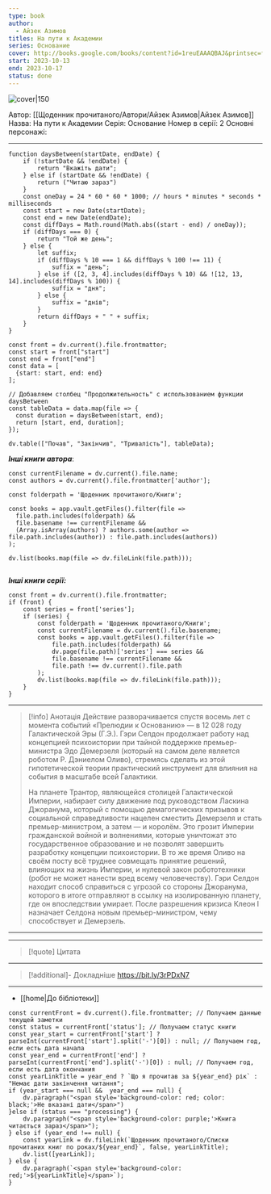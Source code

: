 ```yaml
---
type: book
author:
  - Айзек Азимов
titles: На пути к Академии
series: Основание
cover: http://books.google.com/books/content?id=1reuEAAAQBAJ&printsec=frontcover&img=1&zoom=1&edge=curl&source=gbs_api
start: 2023-10-13
end: 2023-10-17
status: done
---
```

![cover|150](Айзек%20Азимов%20-%20На%20пути%20к%20Академии.jpg)

Автор: [[Щоденник прочитаного/Автори/Айзек Азимов|Айзек Азимов]]
Назва: На пути к Академии
Серія:  Основание
Номер в серії: 2
Основні персонажі:

---
```dataviewjs
function daysBetween(startDate, endDate) {
	if (!startDate && !endDate) { 
		return "Вкажіть дати"; 
	} else if (startDate && !endDate) {
		return ("Читаю зараз")
	}
	const oneDay = 24 * 60 * 60 * 1000; // hours * minutes * seconds * milliseconds
	const start = new Date(startDate);
	const end = new Date(endDate);
	const diffDays = Math.round(Math.abs((start - end) / oneDay));
	if (diffDays === 0) {
		return "Той же день";   
	} else {
		let suffix;     
	    if (diffDays % 10 === 1 && diffDays % 100 !== 11) {
		    suffix = "день";     
	    } else if ([2, 3, 4].includes(diffDays % 10) && ![12, 13, 14].includes(diffDays % 100)) {
			suffix = "дня";     
		} else {       
			suffix = "днів";     
		}          
		return diffDays + " " + suffix;   
	} 
}  

const front = dv.current().file.frontmatter;
const start = front["start"]
const end = front["end"]
const data = [
  {start: start, end: end}
];

// Добавляем столбец "Продолжительность" с использованием функции daysBetween
const tableData = data.map(file => {
  const duration = daysBetween(start, end);
  return [start, end, duration];
});

dv.table(["Почав", "Закінчив", "Тривалість"], tableData);
```

***Інші книги автора***:
```dataviewjs
const currentFilename = dv.current().file.name;
const authors = dv.current().file.frontmatter['author'];

const folderpath = 'Щоденник прочитаного/Книги';

const books = app.vault.getFiles().filter(file =>
  file.path.includes(folderpath) &&
  file.basename !== currentFilename &&
  (Array.isArray(authors) ? authors.some(author => file.path.includes(author)) : file.path.includes(authors))
);

dv.list(books.map(file => dv.fileLink(file.path)));


```
***Інші книги серії:***
```dataviewjs
const front = dv.current().file.frontmatter;
if (front) {
	const series = front['series'];
	if (series) {
		const folderpath = 'Щоденник прочитаного/Книги';
		const currentFilename = dv.current().file.basename;
		const books = app.vault.getFiles().filter(file =>  
			file.path.includes(folderpath) && 
			dv.page(file.path)['series'] === series && 
			file.basename !== currentFilename &&
			file.path !== dv.current().file.path 
		);
		dv.list(books.map(file => dv.fileLink(file.path)));
	}
}

```

---
>[!info] Анотація
>Действие разворачивается спустя восемь лет с момента событий «Прелюдии к Основанию» — в 12 028 году Галактической Эры (Г.Э.). Гэри Селдон продолжает работу над концепцией психоистории при тайной поддержке премьер-министра Эдо Демерзеля (который на самом деле является роботом Р. Дэниелом Оливо), стремясь сделать из этой гипотетической теории практический инструмент для влияния на события в масштабе всей Галактики.
>
>На планете Трантор, являющейся столицей Галактической Империи, набирает силу движение под руководством Ласкина Джоранума, который с помощью демагогических призывов к социальной справедливости нацелен сместить Демерзеля и стать премьер-министром, а затем — и королём. Это грозит Империи гражданской войной и волнениями, которые уничтожат это государственное образование и не позволят завершить разработку концепции психоистории. В то же время Оливо на своём посту всё труднее совмещать принятие решений, влияющих на жизнь Империи, и нулевой закон робототехники (робот не может нанести вред всему человечеству). Гэри Селдон находит способ справиться с угрозой со стороны Джоранума, которого в итоге отправляют в ссылку на изолированную планету, где он впоследствии умирает. После разрешения кризиса Клеон I назначает Селдона новым премьер-министром, чему способствует и Демерзель.</p>
___

****
>[!quote] Цитата

****
>[!additional]- Докладніше
>https://bit.ly/3rPDxN7

****

- [[home|До бібліотеки]]

```dataviewjs
const currentFront = dv.current().file.frontmatter; // Получаем данные текущей заметки 
const status = currentFront['status']; // Получаем статус книги 
const year_start = currentFront['start'] ? parseInt(currentFront['start'].split('-')[0]) : null; // Получаем год, если есть дата начала 
const year_end = currentFront['end'] ? parseInt(currentFront['end'].split('-')[0]) : null; // Получаем год, если есть дата окончания 
const yearLinkTitle = year_end ? `Що я прочитав за ${year_end} рік` : "Немає дати закінчення читання"; 
if (year_start === null &&  year_end === null) {
	dv.paragraph("<span style='background-color: red; color: black;'>Не вказані дати</span>")
}else if (status === "processing") { 
	dv.paragraph("<span style='background-color: purple;'>Книга читається зараз</span>");
} else if (year_end !== null) { 
	const yearLink = dv.fileLink(`Щоденник прочитаного/Списки прочитаних книг по роках/${year_end}`, false, yearLinkTitle); 
	dv.list([yearLink]); 
} else { 
	dv.paragraph(`<span style='background-color: red;'>${yearLinkTitle}</span>`);
}
```